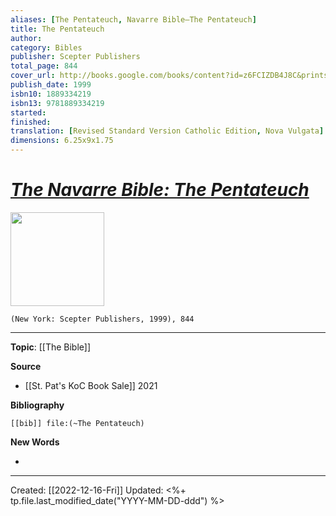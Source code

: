 ```yaml
---
aliases: [The Pentateuch, Navarre Bible—The Pentateuch]
title: The Pentateuch
author: 
category: Bibles
publisher: Scepter Publishers
total_page: 844
cover_url: http://books.google.com/books/content?id=z6FCIZDB4J8C&printsec=frontcover&img=1&zoom=1&edge=curl&source=gbs_api
publish_date: 1999
isbn10: 1889334219
isbn13: 9781889334219
started: 
finished: 
translation: [Revised Standard Version Catholic Edition, Nova Vulgata]
dimensions: 6.25x9x1.75
---
```

# *[The Navarre Bible: The Pentateuch](https://scepterpublishers.org/products/the-navarre-bible-pentateuch)*

<img src="https://cdn.shopify.com/s/files/1/1193/5190/products/scepter-1087_2000x.jpg?v=1594193361" width=150>

`(New York: Scepter Publishers, 1999), 844`

--- 
**Topic**: [[The Bible]]

**Source**
- [[St. Pat's KoC Book Sale]] 2021


**Bibliography**

```query
[[bib]] file:(~The Pentateuch)
```
 

**New Words**

- 

---
Created: [[2022-12-16-Fri]]
Updated: <%+ tp.file.last_modified_date("YYYY-MM-DD-ddd") %>

